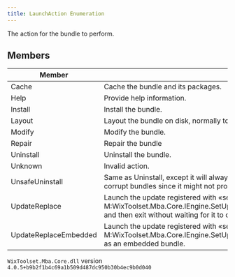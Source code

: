 ```yaml
---
title: LaunchAction Enumeration
---
```

The action for the bundle to perform.
## Members
| Member | Description |
| ------ | ----------- |
| Cache | Cache the bundle and its packages. |
| Help | Provide help information. |
| Install | Install the bundle. |
| Layout | Layout the bundle on disk, normally to prepare for offline installation. |
| Modify | Modify the bundle. |
| Repair | Repair the bundle |
| Uninstall | Uninstall the bundle. |
| Unknown | Invalid action. |
| UnsafeUninstall | Same as Uninstall, except it will always remove itself from the package cache and Add/Remove Programs. This should only be used to remove corrupt bundles since it might not properly clean up its packages. |
| UpdateReplace | Launch the update registered with «see M:WixToolset.Mba.Core.IEngine.SetUpdate(System.String,System.String,System.Int64,WixToolset.Mba.Core.UpdateHashType,System.String)» and then exit without waiting for it to complete. |
| UpdateReplaceEmbedded | Launch the update registered with «see M:WixToolset.Mba.Core.IEngine.SetUpdate(System.String,System.String,System.Int64,WixToolset.Mba.Core.UpdateHashType,System.String)» as an embedded bundle. |
`WixToolset.Mba.Core.dll` version `4.0.5+b9b2f1b4c69a1b509d487dc950b30b4ec9b0d040`
